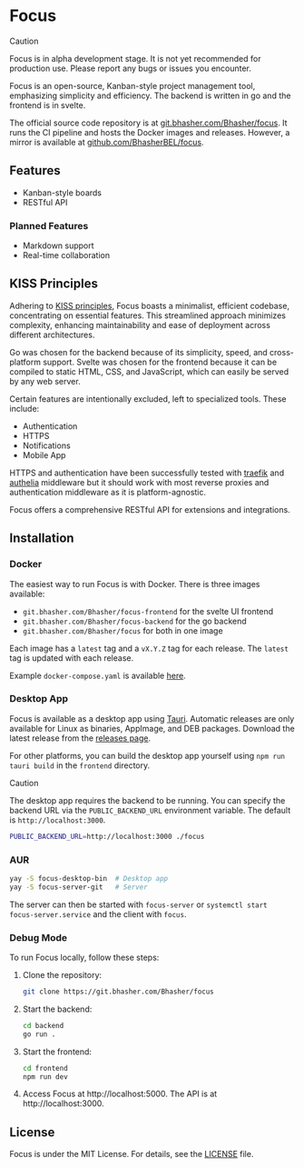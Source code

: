 # Focus

> [!CAUTION]
> Focus is in alpha development stage. It is not yet recommended for production use. Please report any bugs or issues you encounter.

Focus is an open-source, Kanban-style project management tool, emphasizing simplicity and efficiency. The backend is written in go and the frontend is in svelte.

The official source code repository is at [git.bhasher.com/Bhasher/focus](https://git.bhasher.com/Bhasher/focus). It runs the CI pipeline and hosts the Docker images and releases. However, a mirror is available at [github.com/BhasherBEL/focus](https://github.com/BhasherBEL/focus).

## Features

- Kanban-style boards
- RESTful API

### Planned Features

- Markdown support
- Real-time collaboration

## KISS Principles

Adhering to [KISS principles](https://en.wikipedia.org/wiki/KISS_principle), Focus boasts a minimalist, efficient codebase, concentrating on essential features. This streamlined approach minimizes complexity, enhancing maintainability and ease of deployment across different architectures.

Go was chosen for the backend because of its simplicity, speed, and cross-platform support. Svelte was chosen for the frontend because it can be compiled to static HTML, CSS, and JavaScript, which can easily be served by any web server.

Certain features are intentionally excluded, left to specialized tools. These include:

- Authentication
- HTTPS
- Notifications
- Mobile App

HTTPS and authentication have been successfully tested with [traefik](https://traefik.io/) and [authelia](https://www.authelia.com/) middleware but it should work with most reverse proxies and authentication middleware as it is platform-agnostic.

Focus offers a comprehensive RESTful API for extensions and integrations.

## Installation

### Docker

The easiest way to run Focus is with Docker. There is three images available:

- `git.bhasher.com/Bhasher/focus-frontend` for the svelte UI frontend
- `git.bhasher.com/Bhasher/focus-backend` for the go backend
- `git.bhasher.com/Bhasher/focus` for both in one image

Each image has a `latest` tag and a `vX.Y.Z` tag for each release. The `latest` tag is updated with each release.

Example `docker-compose.yaml` is available [here](docker-compose.yaml).

### Desktop App

Focus is available as a desktop app using [Tauri](https://tauri.app). Automatic releases are only available for Linux as binaries, AppImage, and DEB packages. Download the latest release from the [releases page](https://git.bhasher.com/Bhasher/focus/releases).

For other platforms, you can build the desktop app yourself using `npm run tauri build` in the `frontend` directory.

> [!CAUTION]
> The desktop app requires the backend to be running. You can specify the backend URL via the `PUBLIC_BACKEND_URL` environment variable. The default is `http://localhost:3000`.

```sh
PUBLIC_BACKEND_URL=http://localhost:3000 ./focus
```

### AUR

```sh
yay -S focus-desktop-bin  # Desktop app
yay -S focus-server-git   # Server
```

The server can then be started with `focus-server` or `systemctl start focus-server.service` and the client with `focus`.

### Debug Mode

To run Focus locally, follow these steps:

1. Clone the repository:

   ```sh
   git clone https://git.bhasher.com/Bhasher/focus
   ```

2. Start the backend:

   ```sh
   cd backend
   go run .
   ```

3. Start the frontend:

   ```sh
   cd frontend
   npm run dev
   ```

4. Access Focus at http://localhost:5000. The API is at http://localhost:3000.

## License

Focus is under the MIT License. For details, see the [LICENSE](license.md) file.
